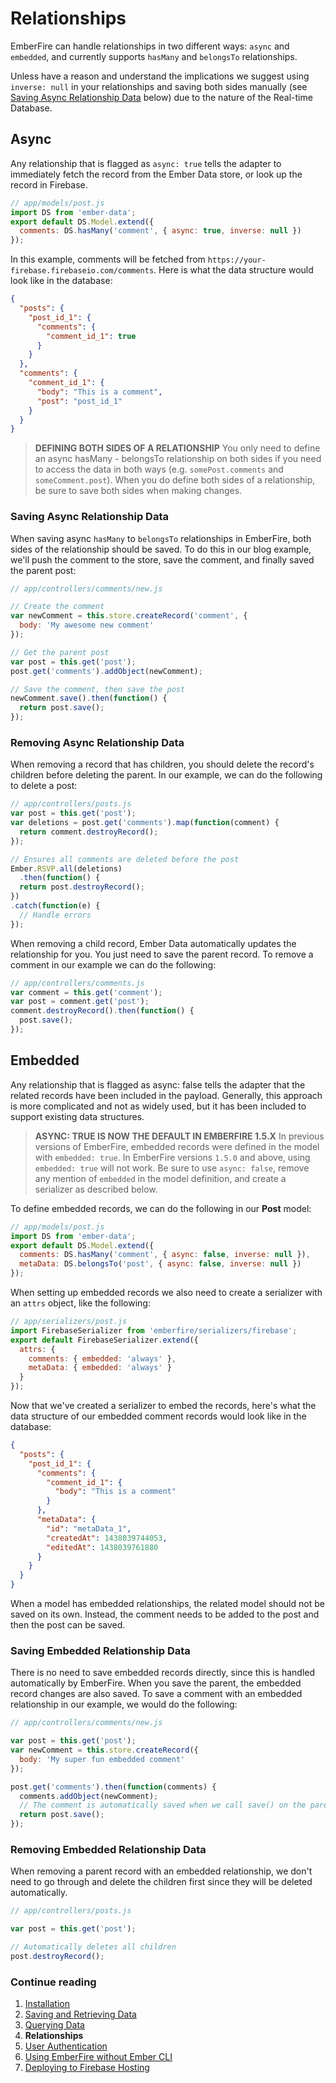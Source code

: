 # Relationships

EmberFire can handle relationships in two different ways: `async` and `embedded`, and currently supports `hasMany` and `belongsTo` relationships.

Unless have a reason and understand the implications we suggest using `inverse: null` in your relationships and saving both sides manually (see [Saving Async Relationship Data](#saving-async-relationship-data) below) due to the nature of the Real-time Database.

## Async

Any relationship that is flagged as `async: true` tells the adapter to immediately fetch the record from the Ember Data store, or look up the record in Firebase.

```js
// app/models/post.js
import DS from 'ember-data';
export default DS.Model.extend({
  comments: DS.hasMany('comment', { async: true, inverse: null })
});
```

In this example, comments will be fetched from `https://your-firebase.firebaseio.com/comments`. Here is what the data structure would look like in the database:

```json
{
  "posts": {
    "post_id_1": {
      "comments": {
        "comment_id_1": true
      }
    }
  },
  "comments": {
    "comment_id_1": {
      "body": "This is a comment",
      "post": "post_id_1"
    }
  }
}
```

> **DEFINING BOTH SIDES OF A RELATIONSHIP**
> You only need to define an async hasMany - belongsTo relationship on both sides if you need to access the data in both ways (e.g. `somePost.comments` and `someComment.post`). When you do define both sides of a relationship, be sure to save both sides when making changes.

### Saving Async Relationship Data

When saving async `hasMany` to `belongsTo` relationships in EmberFire, both sides of the relationship should be saved. To do this in our blog example, we'll push the comment to the store, save the comment, and finally saved the parent post:

```js
// app/controllers/comments/new.js

// Create the comment
var newComment = this.store.createRecord('comment', {
  body: 'My awesome new comment'
});

// Get the parent post
var post = this.get('post');
post.get('comments').addObject(newComment);

// Save the comment, then save the post
newComment.save().then(function() {
  return post.save();
});
```

### Removing Async Relationship Data

When removing a record that has children, you should delete the record's children before deleting the parent. In our example, we can do the following to delete a post:

```js
// app/controllers/posts.js
var post = this.get('post');
var deletions = post.get('comments').map(function(comment) {
  return comment.destroyRecord();
});

// Ensures all comments are deleted before the post
Ember.RSVP.all(deletions)
  .then(function() {
  return post.destroyRecord();
})
.catch(function(e) {
  // Handle errors
});
```

When removing a child record, Ember Data automatically updates the relationship for you. You just need to save the parent record. To remove a comment in our example we can do the following:

```js
// app/controllers/comments.js
var comment = this.get('comment');
var post = comment.get('post');
comment.destroyRecord().then(function() {
  post.save();
});
```

## Embedded

Any relationship that is flagged as async: false tells the adapter that the related records have been included in the payload. Generally, this approach is more complicated and not as widely used, but it has been included to support existing data structures.

> **ASYNC: TRUE IS NOW THE DEFAULT IN EMBERFIRE 1.5.X**
> In previous versions of EmberFire, embedded records were defined in the model with `embedded: true`. In EmberFire versions `1.5.0` and above, using `embedded: true` will not work. Be sure to use `async: false`, remove any mention of `embedded` in the model definition, and create a serializer as described below.

To define embedded records, we can do the following in our **Post** model:

```js
// app/models/post.js
import DS from 'ember-data';
export default DS.Model.extend({
  comments: DS.hasMany('comment', { async: false, inverse: null }),
  metaData: DS.belongsTo('post', { async: false, inverse: null })
});
```

When setting up embedded records we also need to create a serializer with an `attrs` object, like the following:

```js
// app/serializers/post.js
import FirebaseSerializer from 'emberfire/serializers/firebase';
export default FirebaseSerializer.extend({
  attrs: {
    comments: { embedded: 'always' },
    metaData: { embedded: 'always' }
  }
});
```

Now that we've created a serializer to embed the records, here's what the data structure of our embedded comment records would look like in the database:

```json
{
  "posts": {
    "post_id_1": {
      "comments": {
        "comment_id_1": {
          "body": "This is a comment"
        }
      },
      "metaData": {
        "id": "metaData_1",
        "createdAt": 1438039744053,
        "editedAt": 1438039761880
      }
    }
  }
}
```

When a model has embedded relationships, the related model should not be saved on its own. Instead, the comment needs to be added to the post and then the post can be saved.

### Saving Embedded Relationship Data

There is no need to save embedded records directly, since this is handled automatically by EmberFire. When you save the parent, the embedded record changes are also saved. To save a comment with an embedded relationship in our example, we would do the following:

```js
// app/controllers/comments/new.js

var post = this.get('post');
var newComment = this.store.createRecord({
  body: 'My super fun embedded comment'
});

post.get('comments').then(function(comments) {
  comments.addObject(newComment);
  // The comment is automatically saved when we call save() on the parent:
  return post.save();
});
```

### Removing Embedded Relationship Data

When removing a parent record with an embedded relationship, we don't need to go through and delete the children first since they will be deleted automatically.

```js
// app/controllers/posts.js

var post = this.get('post');

// Automatically deletes all children
post.destroyRecord();
```


### Continue reading

1. [Installation](installation.md)
1. [Saving and Retrieving Data](saving-and-retrieving-data.md)
1. [Querying Data](querying-data.md)
1. **Relationships**
1. [User Authentication](authentication.md)
1. [Using EmberFire without Ember CLI](without-ember-cli.md)
1. [Deploying to Firebase Hosting](deploying-to-firebase-hosting.md)

